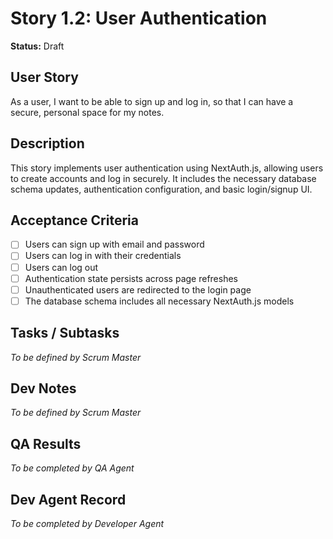 # Story 1.2: User Authentication

**Status:** Draft

## User Story

As a user, I want to be able to sign up and log in, so that I can have a secure, personal space for my notes.

## Description

This story implements user authentication using NextAuth.js, allowing users to create accounts and log in securely. It includes the necessary database schema updates, authentication configuration, and basic login/signup UI.

## Acceptance Criteria

- [ ] Users can sign up with email and password
- [ ] Users can log in with their credentials
- [ ] Users can log out
- [ ] Authentication state persists across page refreshes
- [ ] Unauthenticated users are redirected to the login page
- [ ] The database schema includes all necessary NextAuth.js models

## Tasks / Subtasks

_To be defined by Scrum Master_

## Dev Notes

_To be defined by Scrum Master_

## QA Results

_To be completed by QA Agent_

## Dev Agent Record

_To be completed by Developer Agent_
